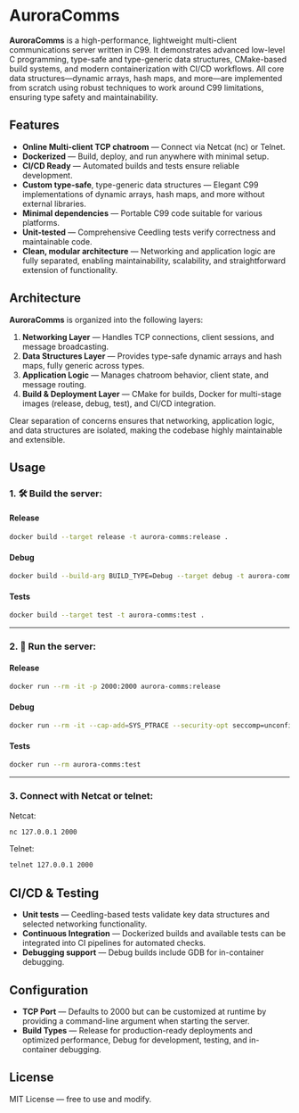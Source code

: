 # AuroraComms

**AuroraComms** is a high-performance, lightweight multi-client communications server written in C99. It demonstrates advanced low-level C programming, type-safe and type-generic data structures, CMake-based build systems, and modern containerization with CI/CD workflows. All core data structures—dynamic arrays, hash maps, and more—are implemented from scratch using robust techniques to work around C99 limitations, ensuring type safety and maintainability.

## Features
- **Online Multi-client TCP chatroom** — Connect via Netcat (nc) or Telnet.
- **Dockerized** — Build, deploy, and run anywhere with minimal setup.
- **CI/CD Ready** — Automated builds and tests ensure reliable development.
- **Custom type-safe**, type-generic data structures — Elegant C99 implementations of dynamic arrays, hash maps, and more without external libraries.
- **Minimal dependencies** — Portable C99 code suitable for various platforms.
- **Unit-tested** — Comprehensive Ceedling tests verify correctness and maintainable code.
- **Clean, modular architecture** — Networking and application logic are fully separated, enabling maintainability, scalability, and straightforward extension of functionality.

## Architecture
**AuroraComms** is organized into the following layers:
1. **Networking Layer** — Handles TCP connections, client sessions, and message broadcasting.
2. **Data Structures Layer** — Provides type-safe dynamic arrays and hash maps, fully generic across types.
3. **Application Logic** — Manages chatroom behavior, client state, and message routing.
4. **Build & Deployment Layer** — CMake for builds, Docker for multi-stage images (release, debug, test), and CI/CD integration.

Clear separation of concerns ensures that networking, application logic, and data structures are isolated, making the codebase highly maintainable and extensible.

## Usage
### 1. 🛠️ Build the server:
#### Release
```sh
docker build --target release -t aurora-comms:release .
```
#### Debug
```sh
docker build --build-arg BUILD_TYPE=Debug --target debug -t aurora-comms:debug .
```
#### Tests
```sh
docker build --target test -t aurora-comms:test .
```

---

### 2. 🚀 Run the server:
#### Release
```sh
docker run --rm -it -p 2000:2000 aurora-comms:release
```
#### Debug
```sh
docker run --rm -it --cap-add=SYS_PTRACE --security-opt seccomp=unconfined -p 2000:2000 aurora-comms:debug
```
#### Tests
```sh
docker run --rm aurora-comms:test
```

---

### 3. Connect with Netcat or telnet:
Netcat:
```sh
nc 127.0.0.1 2000
```
Telnet:
```sh
telnet 127.0.0.1 2000
```

## CI/CD & Testing
- **Unit tests** — Ceedling-based tests validate key data structures and selected networking functionality.
- **Continuous Integration** — Dockerized builds and available tests can be integrated into CI pipelines for automated checks.
- **Debugging support** — Debug builds include GDB for in-container debugging.

## Configuration
- **TCP Port** — Defaults to 2000 but can be customized at runtime by providing a command-line argument when starting the server.
- **Build Types** — Release for production-ready deployments and optimized performance, Debug for development, testing, and in-container debugging.

## License
MIT License — free to use and modify.
